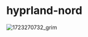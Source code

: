 # hyprland-nord
![1723270732_grim](https://github.com/user-attachments/assets/baa164da-d962-4df0-8fee-37b510f08aea)

